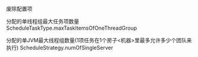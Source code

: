 
废除配置项

分配的单线程组最大任务项数量 ScheduleTaskType.maxTaskItemsOfOneThreadGroup


分配的单JVM最大线程组数量(1项任务在1个房子<机器>里最多允许多少个团队来执行) ScheduleStrategy.numOfSingleServer